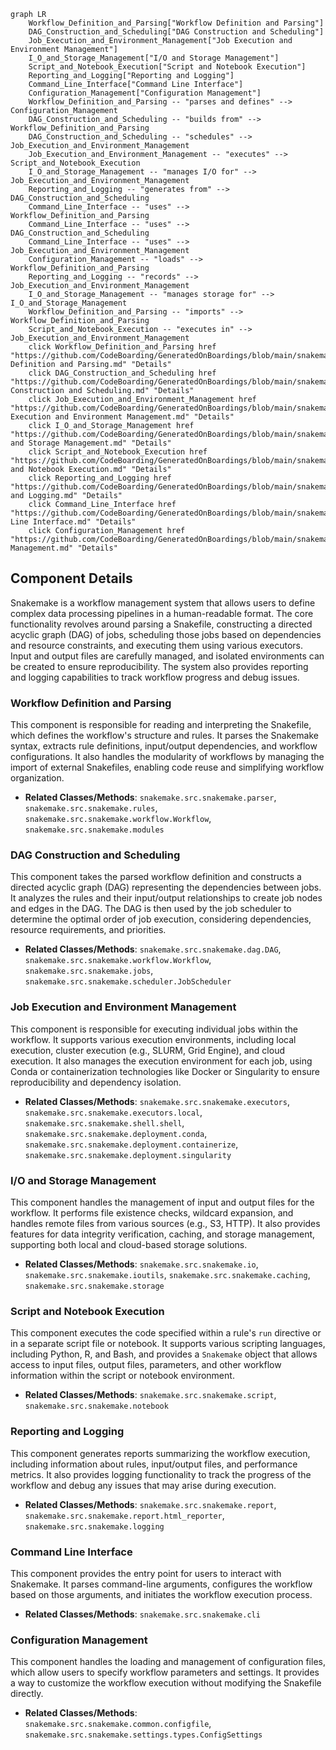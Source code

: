 ```mermaid
graph LR
    Workflow_Definition_and_Parsing["Workflow Definition and Parsing"]
    DAG_Construction_and_Scheduling["DAG Construction and Scheduling"]
    Job_Execution_and_Environment_Management["Job Execution and Environment Management"]
    I_O_and_Storage_Management["I/O and Storage Management"]
    Script_and_Notebook_Execution["Script and Notebook Execution"]
    Reporting_and_Logging["Reporting and Logging"]
    Command_Line_Interface["Command Line Interface"]
    Configuration_Management["Configuration Management"]
    Workflow_Definition_and_Parsing -- "parses and defines" --> Configuration_Management
    DAG_Construction_and_Scheduling -- "builds from" --> Workflow_Definition_and_Parsing
    DAG_Construction_and_Scheduling -- "schedules" --> Job_Execution_and_Environment_Management
    Job_Execution_and_Environment_Management -- "executes" --> Script_and_Notebook_Execution
    I_O_and_Storage_Management -- "manages I/O for" --> Job_Execution_and_Environment_Management
    Reporting_and_Logging -- "generates from" --> DAG_Construction_and_Scheduling
    Command_Line_Interface -- "uses" --> Workflow_Definition_and_Parsing
    Command_Line_Interface -- "uses" --> DAG_Construction_and_Scheduling
    Command_Line_Interface -- "uses" --> Job_Execution_and_Environment_Management
    Configuration_Management -- "loads" --> Workflow_Definition_and_Parsing
    Reporting_and_Logging -- "records" --> Job_Execution_and_Environment_Management
    I_O_and_Storage_Management -- "manages storage for" --> I_O_and_Storage_Management
    Workflow_Definition_and_Parsing -- "imports" --> Workflow_Definition_and_Parsing
    Script_and_Notebook_Execution -- "executes in" --> Job_Execution_and_Environment_Management
    click Workflow_Definition_and_Parsing href "https://github.com/CodeBoarding/GeneratedOnBoardings/blob/main/snakemake/Workflow Definition and Parsing.md" "Details"
    click DAG_Construction_and_Scheduling href "https://github.com/CodeBoarding/GeneratedOnBoardings/blob/main/snakemake/DAG Construction and Scheduling.md" "Details"
    click Job_Execution_and_Environment_Management href "https://github.com/CodeBoarding/GeneratedOnBoardings/blob/main/snakemake/Job Execution and Environment Management.md" "Details"
    click I_O_and_Storage_Management href "https://github.com/CodeBoarding/GeneratedOnBoardings/blob/main/snakemake/I/O and Storage Management.md" "Details"
    click Script_and_Notebook_Execution href "https://github.com/CodeBoarding/GeneratedOnBoardings/blob/main/snakemake/Script and Notebook Execution.md" "Details"
    click Reporting_and_Logging href "https://github.com/CodeBoarding/GeneratedOnBoardings/blob/main/snakemake/Reporting and Logging.md" "Details"
    click Command_Line_Interface href "https://github.com/CodeBoarding/GeneratedOnBoardings/blob/main/snakemake/Command Line Interface.md" "Details"
    click Configuration_Management href "https://github.com/CodeBoarding/GeneratedOnBoardings/blob/main/snakemake/Configuration Management.md" "Details"
```

## Component Details

Snakemake is a workflow management system that allows users to define complex data processing pipelines in a human-readable format. The core functionality revolves around parsing a Snakefile, constructing a directed acyclic graph (DAG) of jobs, scheduling those jobs based on dependencies and resource constraints, and executing them using various executors. Input and output files are carefully managed, and isolated environments can be created to ensure reproducibility. The system also provides reporting and logging capabilities to track workflow progress and debug issues.

### Workflow Definition and Parsing
This component is responsible for reading and interpreting the Snakefile, which defines the workflow's structure and rules. It parses the Snakemake syntax, extracts rule definitions, input/output dependencies, and workflow configurations. It also handles the modularity of workflows by managing the import of external Snakefiles, enabling code reuse and simplifying workflow organization.
- **Related Classes/Methods**: `snakemake.src.snakemake.parser`, `snakemake.src.snakemake.rules`, `snakemake.src.snakemake.workflow.Workflow`, `snakemake.src.snakemake.modules`

### DAG Construction and Scheduling
This component takes the parsed workflow definition and constructs a directed acyclic graph (DAG) representing the dependencies between jobs. It analyzes the rules and their input/output relationships to create job nodes and edges in the DAG. The DAG is then used by the job scheduler to determine the optimal order of job execution, considering dependencies, resource requirements, and priorities.
- **Related Classes/Methods**: `snakemake.src.snakemake.dag.DAG`, `snakemake.src.snakemake.workflow.Workflow`, `snakemake.src.snakemake.jobs`, `snakemake.src.snakemake.scheduler.JobScheduler`

### Job Execution and Environment Management
This component is responsible for executing individual jobs within the workflow. It supports various execution environments, including local execution, cluster execution (e.g., SLURM, Grid Engine), and cloud execution. It also manages the execution environment for each job, using Conda or containerization technologies like Docker or Singularity to ensure reproducibility and dependency isolation.
- **Related Classes/Methods**: `snakemake.src.snakemake.executors`, `snakemake.src.snakemake.executors.local`, `snakemake.src.snakemake.shell.shell`, `snakemake.src.snakemake.deployment.conda`, `snakemake.src.snakemake.deployment.containerize`, `snakemake.src.snakemake.deployment.singularity`

### I/O and Storage Management
This component handles the management of input and output files for the workflow. It performs file existence checks, wildcard expansion, and handles remote files from various sources (e.g., S3, HTTP). It also provides features for data integrity verification, caching, and storage management, supporting both local and cloud-based storage solutions.
- **Related Classes/Methods**: `snakemake.src.snakemake.io`, `snakemake.src.snakemake.ioutils`, `snakemake.src.snakemake.caching`, `snakemake.src.snakemake.storage`

### Script and Notebook Execution
This component executes the code specified within a rule's `run` directive or in a separate script file or notebook. It supports various scripting languages, including Python, R, and Bash, and provides a `Snakemake` object that allows access to input files, output files, parameters, and other workflow information within the script or notebook environment.
- **Related Classes/Methods**: `snakemake.src.snakemake.script`, `snakemake.src.snakemake.notebook`

### Reporting and Logging
This component generates reports summarizing the workflow execution, including information about rules, input/output files, and performance metrics. It also provides logging functionality to track the progress of the workflow and debug any issues that may arise during execution.
- **Related Classes/Methods**: `snakemake.src.snakemake.report`, `snakemake.src.snakemake.report.html_reporter`, `snakemake.src.snakemake.logging`

### Command Line Interface
This component provides the entry point for users to interact with Snakemake. It parses command-line arguments, configures the workflow based on those arguments, and initiates the workflow execution process.
- **Related Classes/Methods**: `snakemake.src.snakemake.cli`

### Configuration Management
This component handles the loading and management of configuration files, which allow users to specify workflow parameters and settings. It provides a way to customize the workflow execution without modifying the Snakefile directly.
- **Related Classes/Methods**: `snakemake.src.snakemake.common.configfile`, `snakemake.src.snakemake.settings.types.ConfigSettings`